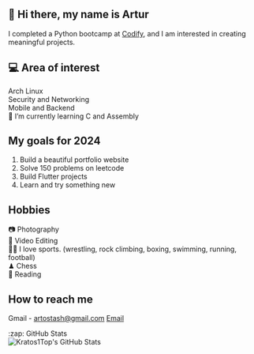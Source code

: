 <head>
<link rel="stylesheet" href="https://cdnjs.cloudflare.com/ajax/libs/font-awesome/5.15.3/css/all.min.css" integrity="sha384-XXXXXXX" crossorigin="anonymous">
</head>

## 👋 Hi there, my name is Artur
I completed a Python bootcamp at [Codify](https://www.codifylab.com/), and I am interested in creating meaningful projects. 



## 💻 Area of interest
Arch Linux <br/>
Security and Networking <br/>
Mobile and Backend <br/>
🌱 I’m currently learning C and Assembly

## My goals for 2024
1. Build a beautiful portfolio website 
2. Solve 150 problems on leetcode
3. Build Flutter projects
4. Learn and try something new


## Hobbies

:camera: Photography <br/>
🎥 Video Editing <br/>
🤼‍♂️ I love sports. (wrestling, rock climbing, boxing, swimming, running, football) <br/>
♟ Chess <br/>
📗 Reading <br/>

## How to reach me
Gmail - artostash@gmail.com
[Email](mailto:artostash@gmail.com)


<summary>:zap: GitHub Stats</summary>

<img align="left" alt="Kratos1Top's GitHub Stats" src="https://github-readme-stats.vercel.app/api?username=N1ghtH0wk&show_icons=true&theme=tokyonight" />
  
